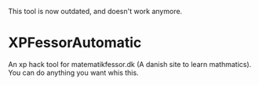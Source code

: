 This tool is now outdated, and doesn't work anymore.

# XPFessorAutomatic
An xp hack tool for matematikfessor.dk (A danish site to learn mathmatics).
You can do anything you want whis this.
